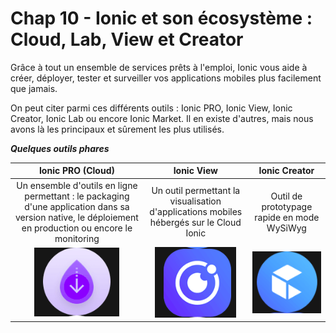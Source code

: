 # Chap 10 - Ionic et son écosystème : Cloud, Lab, View et Creator

Grâce à tout un ensemble de services prêts à l'emploi, Ionic vous aide à créer, déployer, tester et surveiller vos applications mobiles plus facilement que jamais.

On peut citer parmi ces différents outils : Ionic PRO, Ionic View, Ionic Creator, Ionic Lab ou encore Ionic Market. Il en existe d'autres, mais nous avons là les principaux et sûrement les plus utilisés.

_**Quelques outils phares**_

| Ionic PRO \(Cloud\) | Ionic View | Ionic Creator |
| :---: | :---: | :---: |
| Un ensemble d'outils en ligne permettant : le packaging d'une application dans sa version native, le déploiement en production ou encore le monitoring | Un outil permettant la visualisation d'applications mobiles hébergés sur le Cloud Ionic | Outil de prototypage rapide en mode WySiWyg |
| ![](/assets/ionic_pro_icon_cleaned.png) | ![](/assets/ionic_view_icon.png) | ![](/assets/ionic_creator_icon.png) |



